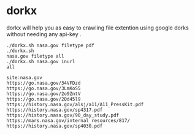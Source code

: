 # dorkx 

dorkx will help you as easy to crawling file extention using google dorks without needing any api-key .

<code>./dorkx.sh nasa.gov filetype pdf</code><br>
<code>./dorkx.sh nasa.gov filetype all</code><br>
<code>./dorkx.sh nasa.gov inurl all</code><br>


`site:nasa.gov`<br>
`https://go.nasa.gov/34VFDzd`<br>
`https://go.nasa.gov/3LmKoS5`<br>
`https://go.nasa.gov/2o9ZntV`<br>
`https://go.nasa.gov/2Qd45l9`<br>
`https://history.nasa.gov/alsj/a11/A11_PressKit.pdf`<br>
`https://history.nasa.gov/sp4317.pdf`<br>
`https://history.nasa.gov/90_day_study.pdf`<br>
`https://mars.nasa.gov/internal_resources/817/`<br>
`https://history.nasa.gov/sp4030.pdf`<br>
